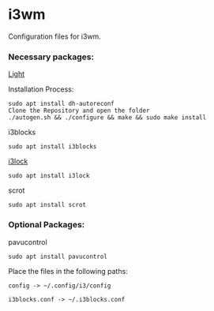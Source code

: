 # i3wm

Configuration files for i3wm.

### Necessary packages:

[Light](https://github.com/haikarainen/light)

Installation Process:

    sudo apt install dh-autoreconf
    Clone the Repository and open the folder
    ./autogen.sh && ./configure && make && sudo make install
    
i3blocks

    sudo apt install i3blocks 

[i3lock](https://github.com/i3/i3lock)

    sudo apt install i3lock
    
scrot

    sudo apt install scrot

### Optional Packages:

pavucontrol

    sudo apt install pavucontrol

Place the files in the following paths:

    config -> ~/.config/i3/config
    
    i3blocks.conf -> ~/.i3blocks.conf
